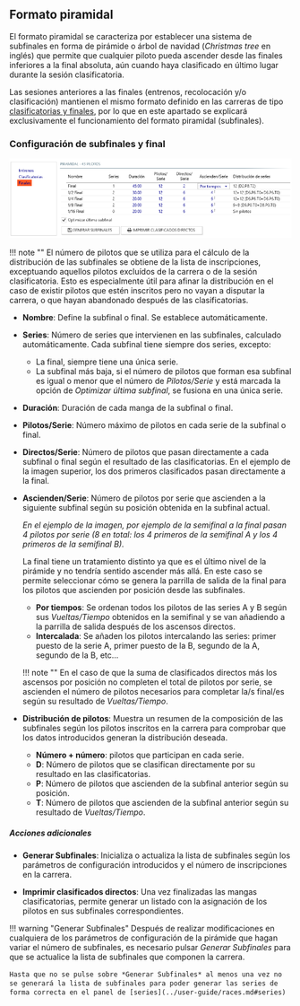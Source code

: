 ## Formato piramidal

El formato piramidal se caracteriza por establecer una sistema de subfinales en forma de pirámide o árbol de navidad (*Christmas tree* en inglés) que permite que cualquier piloto pueda ascender desde las finales inferiores a la final absoluta, aún cuando haya clasificado en último lugar durante la sesión clasificatoria. 

Las sesiones anteriores a las finales (entrenos, recolocación y/o clasificación) mantienen el mismo formato definido en las carreras de tipo [clasificatorias y finales](./qualify-finals.md), por lo que en este apartado se explicará exclusivamente el funcionamiento del formato piramidal (subfinales).

### Configuración de subfinales y final

![Formato piramidal](../img/subfinals.png)

!!! note ""
	El número de pilotos que se utiliza para el cálculo de la distribución de las subfinales se obtiene de la lista de inscripciones, exceptuando aquellos pilotos excluídos de la carrera o de la sesión clasificatoria. Esto es especialmente útil para afinar la distribución en el caso de existir pilotos que estén inscritos pero no vayan a disputar la carrera, o que hayan abandonado después de las clasificatorias.

- **Nombre**: Define la subfinal o final. Se establece automáticamente.

- **Series**: Número de series que intervienen en las subfinales, calculado automáticamente. Cada subfinal tiene siempre dos series, excepto:

	- La final, siempre tiene una única serie.
	- La subfinal más baja, si el número de pilotos que forman esa subfinal es igual o menor que el número de *Pilotos/Serie* y está marcada la opción de *Optimizar última subfinal*, se fusiona en una única serie.

- **Duración**: Duración de cada manga de la subfinal o final.

- **Pilotos/Serie**: Número máximo de pilotos en cada serie de la subfinal o final.

- **Directos/Serie**: Número de pilotos que pasan directamente a cada subfinal o final según el resultado de las clasificatorias. En el ejemplo de la imagen superior, los dos primeros clasificados pasan directamente a la final.

- **Ascienden/Serie**: Número de pilotos por serie que ascienden a la siguiente subfinal según su posición obtenida en la subfinal actual. 

	*En el ejemplo de la imagen, por ejemplo de la semifinal a la final pasan 4 pilotos por serie (8 en total: los 4 primeros de la semifinal A y los 4 primeros de la semifinal B).*

	La final tiene un tratamiento distinto ya que es el último nivel de la pirámide y no tendría sentido ascender más allá. En este caso se permite seleccionar cómo se genera la parrilla de salida de la final para los pilotos que ascienden por posición desde las subfinales.

	- **Por tiempos**: Se ordenan todos los pilotos de las series A y B según sus *Vueltas/Tiempo* obtenidos en la semifinal y se van añadiendo a la parrilla de salida después de los ascensos directos.
	- **Intercalada**: Se añaden los pilotos intercalando las series: primer puesto de la serie A, primer puesto de la B, segundo de la A, segundo de la B, etc...

	!!! note ""
		En el caso de que la suma de clasificados directos más los ascensos por posición no completen el total de pilotos por serie, se ascienden el número de pilotos necesarios para completar la/s final/es según su resultado de *Vueltas/Tiempo*.

- **Distribución de pilotos**: Muestra un resumen de la composición de las subfinales según los pilotos inscritos en la carrera para comprobar que los datos introducidos generan la distribución deseada.

	- **Número + número**: pilotos que participan en cada serie.
	- **D**: Número de pilotos que se clasifican directamente por su resultado en las clasificatorias.
	- **P**: Número de pilotos que ascienden de la subfinal anterior según su posición. 
	- **T**: Número de pilotos que ascienden de la subfinal anterior según su resultado de *Vueltas/Tiempo*.
	
##### Acciones adicionales

- **Generar Subfinales**: Inicializa o actualiza la lista de subfinales según los parámetros de configuración introducidos y el número de inscripciones en la carrera.

- **Imprimir clasificados directos**: Una vez finalizadas las mangas clasificatorias, permite generar un listado con la asignación de los pilotos en sus subfinales correspondientes.

!!! warning "Generar Subfinales"
	Después de realizar modificaciones en cualquiera de los parámetros de configuración de la pirámide que hagan variar el número de subfinales, es necesario pulsar *Generar Subfinales* para que se actualice la lista de subfinales que componen la carrera.

	Hasta que no se pulse sobre *Generar Subfinales* al menos una vez no se generará la lista de subfinales para poder generar las series de forma correcta en el panel de [series](../user-guide/races.md#series)